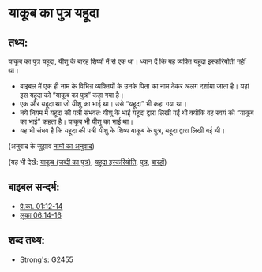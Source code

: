 # याकूब का पुत्र यहूदा #

## तथ्य: ##

याकूब का पुत्र यहूदा, यीशु के बारह शिष्यों में से एक था। ध्यान दें कि यह व्यक्ति यहूदा इस्करियोती नहीं था।

* बाइबल में एक ही नाम के विभिन्न व्यक्तियों के उनके पिता का नाम देकर अलग दर्शाया जाता है। यहां इस यहूदा को “याकूब का पुत्र” कहा गया है।
* एक और यहूदा था जो यीशु का भाई था। उसे “यहूदा” भी कहा गया था।
* नये नियम में यहूदा की पत्री संभवतः यीशु के भाई यहूदा द्वारा लिखी गई थी क्योंकि वह स्वयं को “याकूब का भाई” कहता है। याकूब भी यीशु का भाई था।
* यह भी संभव है कि यहूदा की पत्री यीशु के शिष्य याकूब के पुत्र, यहूदा द्वारा लिखी गई थी।

(अनुवाद के सुझाव [नामों का अनुवाद](rc://en/ta/man/translate/translate-names))

(यह भी देखें: [याकूब (जब्दी का पुत्र)](../names/jamessonofzebedee.md), [यहूदा इस्करियोति](../names/judasiscariot.md), [पुत्र](../kt/son.md), [बारहों](../kt/thetwelve.md))

## बाइबल सन्दर्भ: ##

* [प्रे.का. 01:12-14](rc://en/tn/help/act/01/12)
* [लूका 06:14-16](rc://en/tn/help/luk/06/14)

## शब्द तथ्य: ##

* Strong's: G2455
